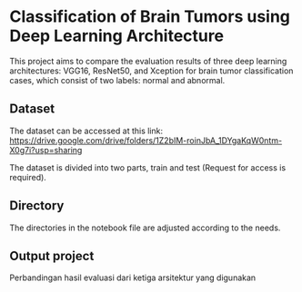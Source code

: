 # Classification of Brain Tumors using Deep Learning Architecture
This project aims to compare the evaluation results of three deep learning architectures:
VGG16, ResNet50, and Xception for brain tumor classification cases, which consist of two
labels: normal and abnormal.

## Dataset
The dataset can be accessed at this link: https://drive.google.com/drive/folders/1Z2bIM-roinJbA_1DYgaKqW0ntm-X0g7i?usp=sharing 

The dataset is divided into two parts, train and test (Request for access is required).

## Directory
The directories in the notebook file are adjusted according to the needs.

## Output project
Perbandingan hasil evaluasi dari ketiga arsitektur yang digunakan
